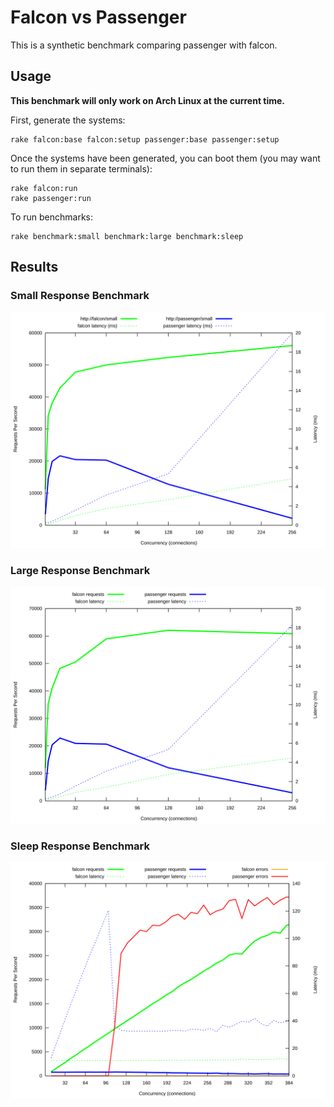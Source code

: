 # Falcon vs Passenger

This is a synthetic benchmark comparing passenger with falcon.

## Usage

**This benchmark will only work on Arch Linux at the current time.**

First, generate the systems:

	rake falcon:base falcon:setup passenger:base passenger:setup

Once the systems have been generated, you can boot them (you may want to run them in separate terminals):

	rake falcon:run
	rake passenger:run

To run benchmarks:

	rake benchmark:small benchmark:large benchmark:sleep

## Results

### Small Response Benchmark

![Graph](small.svg)

### Large Response Benchmark

![Graph](large.svg)

### Sleep Response Benchmark

![Graph](sleep.svg)
